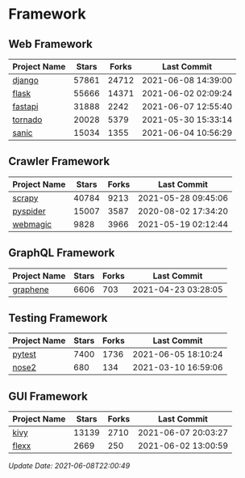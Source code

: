# Framework

## Web Framework
| Project Name | Stars | Forks | Last Commit |
| ------------ | ----- | ----- | ----------- |
| [django](https://github.com/django/django) | 57861 | 24712 | 2021-06-08 14:39:00 |
| [flask](https://github.com/pallets/flask) | 55666 | 14371 | 2021-06-02 02:09:24 |
| [fastapi](https://github.com/tiangolo/fastapi) | 31888 | 2242 | 2021-06-07 12:55:40 |
| [tornado](https://github.com/tornadoweb/tornado) | 20028 | 5379 | 2021-05-30 15:33:14 |
| [sanic](https://github.com/sanic-org/sanic) | 15034 | 1355 | 2021-06-04 10:56:29 |

## Crawler Framework
| Project Name | Stars | Forks | Last Commit |
| ------------ | ----- | ----- | ----------- |
| [scrapy](https://github.com/scrapy/scrapy) | 40784 | 9213 | 2021-05-28 09:45:06 |
| [pyspider](https://github.com/binux/pyspider) | 15007 | 3587 | 2020-08-02 17:34:20 |
| [webmagic](https://github.com/code4craft/webmagic) | 9828 | 3966 | 2021-05-19 02:12:44 |

## GraphQL Framework
| Project Name | Stars | Forks | Last Commit |
| ------------ | ----- | ----- | ----------- |
| [graphene](https://github.com/graphql-python/graphene) | 6606 | 703 | 2021-04-23 03:28:05 |

## Testing Framework
| Project Name | Stars | Forks | Last Commit |
| ------------ | ----- | ----- | ----------- |
| [pytest](https://github.com/pytest-dev/pytest) | 7400 | 1736 | 2021-06-05 18:10:24 |
| [nose2](https://github.com/nose-devs/nose2) | 680 | 134 | 2021-03-10 16:59:06 |

## GUI Framework
| Project Name | Stars | Forks | Last Commit |
| ------------ | ----- | ----- | ----------- |
| [kivy](https://github.com/kivy/kivy) | 13139 | 2710 | 2021-06-07 20:03:27 |
| [flexx](https://github.com/flexxui/flexx) | 2669 | 250 | 2021-06-02 13:00:59 |

*Update Date: 2021-06-08T22:00:49*